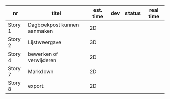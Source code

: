 nr      | titel                       | est. time | dev        | status | real time |
--------|-----------------------------|-----------|------------|--------|-----------|  
Story 1 | Dagboekpost kunnen aanmaken | 2D        |            |        |           |
Story 2 | Lijstweergave               | 3D        |            |        |           |
Story 4 | bewerken of verwijderen     | 2D        |            |        |           |
Story 7 | Markdown                    | 2D        |            |        |           |
Story 8 | export                      | 2D        |            |        |           |